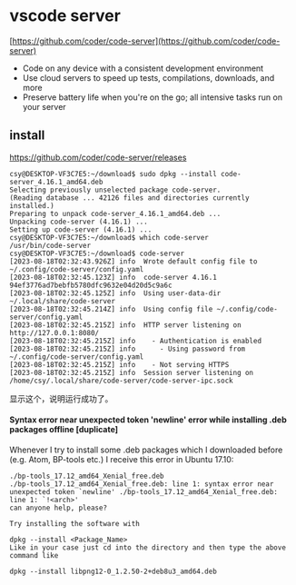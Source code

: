 # vscode server

[https://github.com/coder/code-server](https://github.com/coder/code-server)


- Code on any device with a consistent development environment
- Use cloud servers to speed up tests, compilations, downloads, and more
- Preserve battery life when you're on the go; all intensive tasks run on your server





## install

https://github.com/coder/code-server/releases


```
csy@DESKTOP-VF3C7E5:~/download$ sudo dpkg --install code-server_4.16.1_amd64.deb
Selecting previously unselected package code-server.
(Reading database ... 42126 files and directories currently installed.)
Preparing to unpack code-server_4.16.1_amd64.deb ...
Unpacking code-server (4.16.1) ...
Setting up code-server (4.16.1) ...
csy@DESKTOP-VF3C7E5:~/download$ which code-server
/usr/bin/code-server
csy@DESKTOP-VF3C7E5:~/download$ code-server
[2023-08-18T02:32:43.926Z] info  Wrote default config file to ~/.config/code-server/config.yaml
[2023-08-18T02:32:45.123Z] info  code-server 4.16.1 94ef3776ad7bebfb5780dfc9632e04d20d5c9a6c
[2023-08-18T02:32:45.125Z] info  Using user-data-dir ~/.local/share/code-server
[2023-08-18T02:32:45.214Z] info  Using config file ~/.config/code-server/config.yaml
[2023-08-18T02:32:45.215Z] info  HTTP server listening on http://127.0.0.1:8080/
[2023-08-18T02:32:45.215Z] info    - Authentication is enabled
[2023-08-18T02:32:45.215Z] info      - Using password from ~/.config/code-server/config.yaml
[2023-08-18T02:32:45.215Z] info    - Not serving HTTPS
[2023-08-18T02:32:45.215Z] info  Session server listening on /home/csy/.local/share/code-server/code-server-ipc.sock
```

显示这个，说明运行成功了。



#### Syntax error near unexpected token 'newline' error while installing .deb packages offline [duplicate]


Whenever I try to install some .deb packages which I downloaded before (e.g. Atom, BP-tools etc.) I receive this error in Ubuntu 17.10:
```
./bp-tools_17.12_amd64_Xenial_free.deb 
./bp-tools_17.12_amd64_Xenial_free.deb: line 1: syntax error near
unexpected token `newline' ./bp-tools_17.12_amd64_Xenial_free.deb:
line 1: `!<arch>'
can anyone help, please?
```

```
Try installing the software with

dpkg --install <Package_Name>
Like in your case just cd into the directory and then type the above command like

dpkg --install libpng12-0_1.2.50-2+deb8u3_amd64.deb
```

